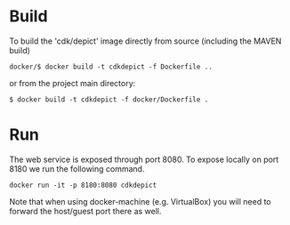 # Build

To build the 'cdk/depict' image directly from source (including the MAVEN build)

```
docker/$ docker build -t cdkdepict -f Dockerfile ..
```

or from the project main directory:

```
$ docker build -t cdkdepict -f docker/Dockerfile .
```


# Run

The web service is exposed through port 8080. To expose locally on port 8180 we
run the following command.

	docker run -it -p 8180:8080 cdkdepict

Note that when using docker-machine (e.g. VirtualBox) you will need to forward
the host/guest port there as well.
